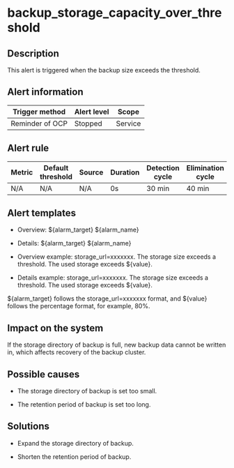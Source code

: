 backup_storage_capacity_over_threshold 
===========================================================



**Description** 
------------------------------------

This alert is triggered when the backup size exceeds the threshold.

**Alert information** 
------------------------------------------



| Trigger method  | Alert level |  Scope  |
|-----------------|-------------|---------|
| Reminder of OCP | Stopped     | Service |



**Alert rule** 
-----------------------------------



| Metric | Default threshold | Source | Duration | Detection cycle | Elimination cycle |
|--------|-------------------|--------|----------|-----------------|-------------------|
| N/A    | N/A               | N/A    | 0s       | 30 min          | 40 min            |



**Alert templates** 
----------------------------------------

* Overview: \${alarm_target} ${alarm_name}

  

* Details: \${alarm_target} ${alarm_name}

  

* Overview example: storage_url=xxxxxxx. The storage size exceeds a threshold. The used storage exceeds ${value}.

  

* Details example: storage_url=xxxxxxx. The storage size exceeds a threshold. The used storage exceeds ${value}.

  




\${alarm_target} follows the storage_url=xxxxxxx format, and ${value} follows the percentage format, for example, 80%.

**Impact on the system** 
---------------------------------------------

If the storage directory of backup is full, new backup data cannot be written in, which affects recovery of the backup cluster.

**Possible causes** 
----------------------------------------

* The storage directory of backup is set too small.

  

* The retention period of backup is set too long.

  




**Solutions** 
----------------------------------

* Expand the storage directory of backup.

  

* Shorten the retention period of backup.

  






